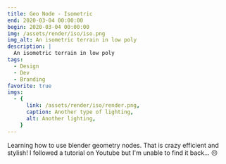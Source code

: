 ```yaml
---
title: Geo Node - Isometric
end: 2020-03-04 00:00:00
begin: 2020-03-04 00:00:00
img: /assets/render/iso/iso.png
img_alt: An isometric terrain in low poly
description: |
  An isometric terrain in low poly
tags:
  - Design
  - Dev
  - Branding
favorite: true
imgs:
  - {
      link: /assets/render/iso/render.png,
      caption: Another type of lighting,
      alt: Another lighting,
    }
---
```


Learning how to use blender geometry nodes. That is crazy efficient and stylish! I followed a tutorial on Youtube but I'm unable to find it back... 😔

